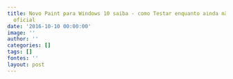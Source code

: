 ```yaml
---
title: Novo Paint para Windows 10 saiba - como Testar enquanto ainda não tem a versão
  oficial
date: '2016-10-10 00:00:00'
image: ''
author: ''
categories: []
tags: []
fontes: ''
layout: post
---
```

